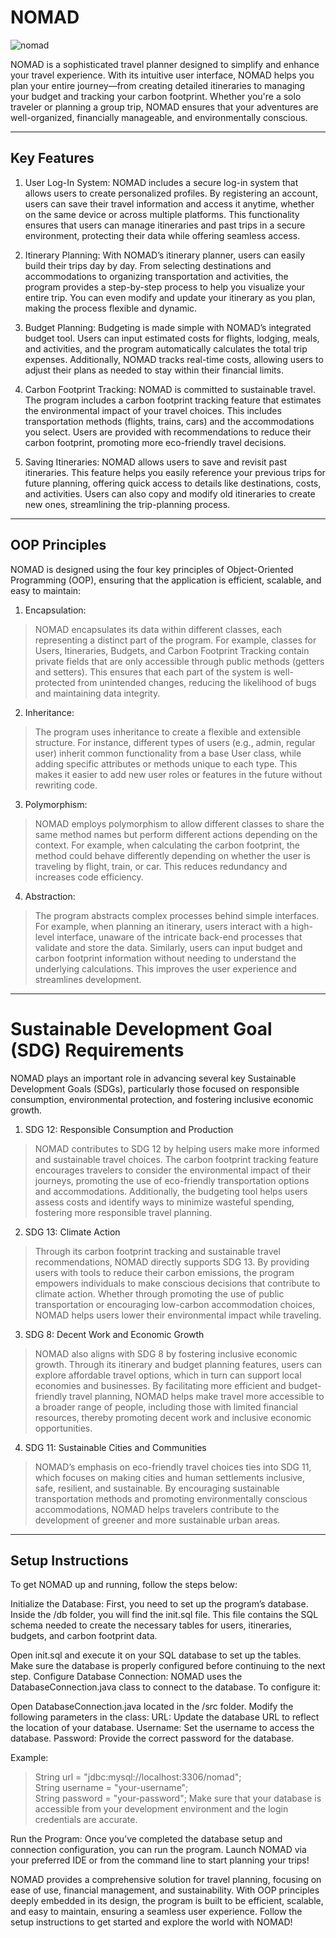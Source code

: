 # NOMAD

![nomad](https://github.com/user-attachments/assets/2d3ae4ee-daa3-4299-8dce-22d699eb9e8e)

NOMAD is a sophisticated travel planner designed to simplify and enhance your travel experience. With its intuitive user interface, NOMAD helps you plan your entire journey—from creating detailed itineraries to managing your budget and tracking your carbon footprint. Whether you're a solo traveler or planning a group trip, NOMAD ensures that your adventures are well-organized, financially manageable, and environmentally conscious.

---

## Key Features

1. User Log-In System:
NOMAD includes a secure log-in system that allows users to create personalized profiles. By registering an account, users can save their travel information and access it anytime, whether on the same device or across multiple platforms. This functionality ensures that users can manage itineraries and past trips in a secure environment, protecting their data while offering seamless access.

2. Itinerary Planning:
With NOMAD’s itinerary planner, users can easily build their trips day by day. From selecting destinations and accommodations to organizing transportation and activities, the program provides a step-by-step process to help you visualize your entire trip. You can even modify and update your itinerary as you plan, making the process flexible and dynamic.

3. Budget Planning:
Budgeting is made simple with NOMAD’s integrated budget tool. Users can input estimated costs for flights, lodging, meals, and activities, and the program automatically calculates the total trip expenses. Additionally, NOMAD tracks real-time costs, allowing users to adjust their plans as needed to stay within their financial limits.

4. Carbon Footprint Tracking:
NOMAD is committed to sustainable travel. The program includes a carbon footprint tracking feature that estimates the environmental impact of your travel choices. This includes transportation methods (flights, trains, cars) and the accommodations you select. Users are provided with recommendations to reduce their carbon footprint, promoting more eco-friendly travel decisions.

5. Saving Itineraries:
NOMAD allows users to save and revisit past itineraries. This feature helps you easily reference your previous trips for future planning, offering quick access to details like destinations, costs, and activities. Users can also copy and modify old itineraries to create new ones, streamlining the trip-planning process.

---

## OOP Principles

NOMAD is designed using the four key principles of Object-Oriented Programming (OOP), ensuring that the application is efficient, scalable, and easy to maintain:

1. Encapsulation:
>NOMAD encapsulates its data within different classes, each representing a distinct part of the program. For example, classes for Users, Itineraries, Budgets, and Carbon Footprint Tracking contain private fields that are only accessible through public methods (getters and setters). This ensures that each part of the system is well-protected from unintended changes, reducing the likelihood of bugs and maintaining data integrity.

2. Inheritance:
>The program uses inheritance to create a flexible and extensible structure. For instance, different types of users (e.g., admin, regular user) inherit common functionality from a base User class, while adding specific attributes or methods unique to each type. This makes it easier to add new user roles or features in the future without rewriting code.

3. Polymorphism:
>NOMAD employs polymorphism to allow different classes to share the same method names but perform different actions depending on the context. For example, when calculating the carbon footprint, the method could behave differently depending on whether the user is traveling by flight, train, or car. This reduces redundancy and increases code efficiency.

4. Abstraction:
>The program abstracts complex processes behind simple interfaces. For example, when planning an itinerary, users interact with a high-level interface, unaware of the intricate back-end processes that validate and store the data. Similarly, users can input budget and carbon footprint information without needing to understand the underlying calculations. This improves the user experience and streamlines development.

---

# Sustainable Development Goal (SDG) Requirements

NOMAD plays an important role in advancing several key Sustainable Development Goals (SDGs), particularly those focused on responsible consumption, environmental protection, and fostering inclusive economic growth.

1. SDG 12: Responsible Consumption and Production
>NOMAD contributes to SDG 12 by helping users make more informed and sustainable travel choices. The carbon footprint tracking feature encourages travelers to consider the environmental impact of their journeys, promoting the use of eco-friendly transportation options and accommodations. Additionally, the budgeting tool helps users assess costs and identify ways to minimize wasteful spending, fostering more responsible travel planning.

2. SDG 13: Climate Action
>Through its carbon footprint tracking and sustainable travel recommendations, NOMAD directly supports SDG 13. By providing users with tools to reduce their carbon emissions, the program empowers individuals to make conscious decisions that contribute to climate action. Whether through promoting the use of public transportation or encouraging low-carbon accommodation choices, NOMAD helps users lower their environmental impact while traveling.

3. SDG 8: Decent Work and Economic Growth
>NOMAD also aligns with SDG 8 by fostering inclusive economic growth. Through its itinerary and budget planning features, users can explore affordable travel options, which in turn can support local economies and businesses. By facilitating more efficient and budget-friendly travel planning, NOMAD helps make travel more accessible to a broader range of people, including those with limited financial resources, thereby promoting decent work and inclusive economic opportunities.

4. SDG 11: Sustainable Cities and Communities
>NOMAD’s emphasis on eco-friendly travel choices ties into SDG 11, which focuses on making cities and human settlements inclusive, safe, resilient, and sustainable. By encouraging sustainable transportation methods and promoting environmentally conscious accommodations, NOMAD helps travelers contribute to the development of greener and more sustainable urban areas.


---

## Setup Instructions

To get NOMAD up and running, follow the steps below:

Initialize the Database:
First, you need to set up the program’s database. Inside the /db folder, you will find the init.sql file. This file contains the SQL schema needed to create the necessary tables for users, itineraries, budgets, and carbon footprint data.

Open init.sql and execute it on your SQL database to set up the tables.
Make sure the database is properly configured before continuing to the next step.
Configure Database Connection:
NOMAD uses the DatabaseConnection.java class to connect to the database. To configure it:

Open DatabaseConnection.java located in the /src folder.
Modify the following parameters in the class:
URL: Update the database URL to reflect the location of your database.
Username: Set the username to access the database.
Password: Provide the correct password for the database.

Example:

>String url = "jdbc:mysql://localhost:3306/nomad";  
>String username = "your-username";  
>String password = "your-password";
Make sure that your database is accessible from your development environment and the login credentials are accurate.

Run the Program:
Once you’ve completed the database setup and connection configuration, you can run the program. Launch NOMAD via your preferred IDE or from the command line to start planning your trips!

NOMAD provides a comprehensive solution for travel planning, focusing on ease of use, financial management, and sustainability. With OOP principles deeply embedded in its design, the program is built to be efficient, scalable, and easy to maintain, ensuring a seamless user experience. Follow the setup instructions to get started and explore the world with NOMAD!






